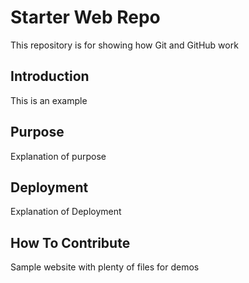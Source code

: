# Starter Web Repo

This repository is for showing how Git and GitHub work

## Introduction 

This is an example

## Purpose

Explanation of purpose

## Deployment

Explanation of Deployment

## How To Contribute

Sample website with plenty of files for demos